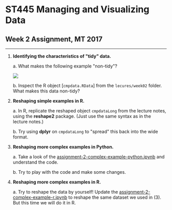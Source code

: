 # ST445 Managing and Visualizing Data

## Week 2 Assignment, MT 2017
---

1.  **Identifying the characteristics of "tidy" data.**

    a.  What makes the following example "non-tidy"?

    ![](https://www.dropbox.com/s/m0llqi3br0kbnou/Screenshot%202015-11-16%2013.24.15.png?dl=1)

    b.  Inspect the R object [`cmpdata.RData`] from the `lecures/week02` folder.  What makes this data non-tidy?

2.  **Reshaping simple examples in R.**

    a.  In R, replicate the reshaped object `cmpdataLong` from the lecture notes, using the **reshape2** package.  (Just use the same syntax as in the lecture notes.)

    b.  Try using **dplyr** on `cmpdataLong` to "spread" this back into the wide format.

3.  **Reshaping more complex examples in Python.**

    a. Take a look of the [assignment-2-complex-example-python.ipynb](assignment-2-complex-example-python.ipynb) and understand the code.
    
    b. Try to play with the code and make some changes.

4.  **Reshaping more complex examples in R.**

    a. Try to reshape the data by yourself! Update the [assignment-2-complex-example-r.ipynb](assignment-2-complex-example-r.ipynb) to reshape the same dataset we used in (3). But this time we will do it in R.
